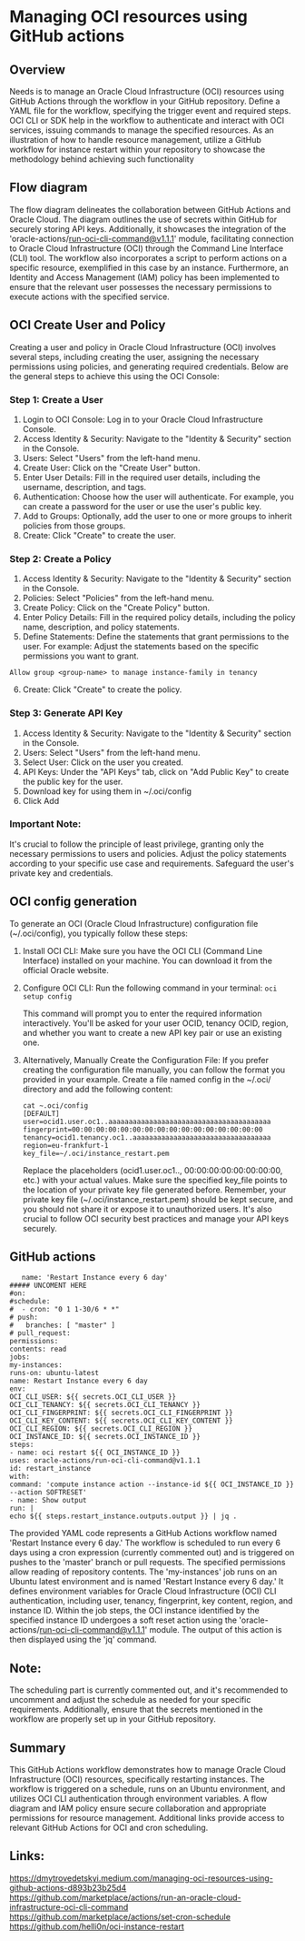 # Managing OCI resources using GitHub actions
## Overview
Needs is to manage an Oracle Cloud Infrastructure (OCI) resources using GitHub Actions through the workflow in your GitHub repository. Define a YAML file for the workflow, specifying the trigger event and required steps. OCI CLI or SDK help in the workflow to authenticate and interact with OCI services, issuing commands to manage the specified resources.
As an illustration of how to handle resource management, utilize a GitHub workflow for instance restart within your repository to showcase the methodology behind achieving such functionality
## Flow diagram
The flow diagram delineates the collaboration between GitHub Actions and Oracle Cloud. The diagram outlines the use of secrets within GitHub for securely storing API keys. Additionally, it showcases the integration of the 'oracle-actions/run-oci-cli-command@v1.1.1' module, facilitating connection to Oracle Cloud Infrastructure (OCI) through the Command Line Interface (CLI) tool. The workflow also incorporates a script to perform actions on a specific resource, exemplified in this case by an instance.
Furthermore, an Identity and Access Management (IAM) policy has been implemented to ensure that the relevant user possesses the necessary permissions to execute actions with the specified service.
## OCI Create User and Policy
Creating a user and policy in Oracle Cloud Infrastructure (OCI) involves several steps, including creating the user, assigning the necessary permissions using policies, and generating required credentials. Below are the general steps to achieve this using the OCI Console:
### Step 1: Create a User
1. Login to OCI Console: Log in to your Oracle Cloud Infrastructure Console.
2. Access Identity & Security: Navigate to the "Identity & Security" section in the Console.
3. Users: Select "Users" from the left-hand menu.
4. Create User: Click on the "Create User" button.
5. Enter User Details: Fill in the required user details, including the username, description, and tags.
6. Authentication: Choose how the user will authenticate. For example, you can create a password for the user or use the user's public key.
7. Add to Groups: Optionally, add the user to one or more groups to inherit policies from those groups.
8. Create: Click "Create" to create the user.

### Step 2: Create a Policy
1. Access Identity & Security: Navigate to the "Identity & Security" section in the Console.
2. Policies: Select "Policies" from the left-hand menu.
3. Create Policy: Click on the "Create Policy" button.
4. Enter Policy Details: Fill in the required policy details, including the policy name, description, and policy statements.
5. Define Statements: Define the statements that grant permissions to the user. For example:
Adjust the statements based on the specific permissions you want to grant.

```Allow group <group-name> to manage instance-family in tenancy```

6. Create: Click "Create" to create the policy.
### Step 3: Generate API Key
1. Access Identity & Security: Navigate to the "Identity & Security" section in the Console.
2. Users: Select "Users" from the left-hand menu.
3. Select User: Click on the user you created.
4. API Keys: Under the "API Keys" tab, click on "Add Public Key" to create the public key for the user.
5. Download key for using them in ~/.oci/config
6. Click Add
### Important Note:
   It's crucial to follow the principle of least privilege, granting only the necessary permissions to users and policies.
   Adjust the policy statements according to your specific use case and requirements.
   Safeguard the user's private key and credentials.

## OCI config generation
To generate an OCI (Oracle Cloud Infrastructure) configuration file (~/.oci/config), you typically follow these steps:
1. Install OCI CLI: Make sure you have the OCI CLI (Command Line Interface) installed on your machine. You can download it from the official Oracle website.
2. Configure OCI CLI: Run the following command in your terminal:
  ```oci setup config```

   This command will prompt you to enter the required information interactively. You'll be asked for your user OCID, tenancy OCID, region, and whether you want to create a new API key pair or use an existing one.
3. Alternatively, Manually Create the Configuration File:
   If you prefer creating the configuration file manually, you can follow the format you provided in your example. Create a file named config in the ~/.oci/ directory and add the following content:
   ```
   cat ~.oci/config
   [DEFAULT]
   user=ocid1.user.oc1..aaaaaaaaaaaaaaaaaaaaaaaaaaaaaaaaaaaaaaaa
   fingerprint=00:00:00:00:00:00:00:00:00:00:00:00:00:00:00:00
   tenancy=ocid1.tenancy.oc1..aaaaaaaaaaaaaaaaaaaaaaaaaaaaaaaaaa
   region=eu-frankfurt-1
   key_file=~/.oci/instance_restart.pem
   ```
   Replace the placeholders (ocid1.user.oc1.., 00:00:00:00:00:00:00:00, etc.) with your actual values. Make sure the specified key_file points to the location of your private key file generated before.
   Remember, your private key file (~/.oci/instance_restart.pem) should be kept secure, and you should not share it or expose it to unauthorized users. It's also crucial to follow OCI security best practices and manage your API keys securely.
## GitHub actions
```
   name: 'Restart Instance every 6 day'
##### UNCOMENT HERE
#on:
#schedule:
#  - cron: "0 1 1-30/6 * *"
# push:
#   branches: [ "master" ]
# pull_request:
permissions:
contents: read
jobs:
my-instances:
runs-on: ubuntu-latest
name: Restart Instance every 6 day
env:
OCI_CLI_USER: ${{ secrets.OCI_CLI_USER }}
OCI_CLI_TENANCY: ${{ secrets.OCI_CLI_TENANCY }}
OCI_CLI_FINGERPRINT: ${{ secrets.OCI_CLI_FINGERPRINT }}
OCI_CLI_KEY_CONTENT: ${{ secrets.OCI_CLI_KEY_CONTENT }}
OCI_CLI_REGION: ${{ secrets.OCI_CLI_REGION }}
OCI_INSTANCE_ID: ${{ secrets.OCI_INSTANCE_ID }}
steps:
- name: oci restart ${{ OCI_INSTANCE_ID }}
uses: oracle-actions/run-oci-cli-command@v1.1.1
id: restart_instance
with:
command: 'compute instance action --instance-id ${{ OCI_INSTANCE_ID }} --action SOFTRESET'
- name: Show output
run: |
echo ${{ steps.restart_instance.outputs.output }} | jq .
```
The provided YAML code represents a GitHub Actions workflow named 'Restart Instance every 6 day.' The workflow is scheduled to run every 6 days using a cron expression (currently commented out) and is triggered on pushes to the 'master' branch or pull requests. The specified permissions allow reading of repository contents.
The 'my-instances' job runs on an Ubuntu latest environment and is named 'Restart Instance every 6 day.' It defines environment variables for Oracle Cloud Infrastructure (OCI) CLI authentication, including user, tenancy, fingerprint, key content, region, and instance ID.
Within the job steps, the OCI instance identified by the specified instance ID undergoes a soft reset action using the 'oracle-actions/run-oci-cli-command@v1.1.1' module. The output of this action is then displayed using the 'jq' command.
## Note: 
The scheduling part is currently commented out, and it's recommended to uncomment and adjust the schedule as needed for your specific requirements. Additionally, ensure that the secrets mentioned in the workflow are properly set up in your GitHub repository.
## Summary
This GitHub Actions workflow demonstrates how to manage Oracle Cloud Infrastructure (OCI) resources, specifically restarting instances. The workflow is triggered on a schedule, runs on an Ubuntu environment, and utilizes OCI CLI authentication through environment variables. A flow diagram and IAM policy ensure secure collaboration and appropriate permissions for resource management. Additional links provide access to relevant GitHub Actions for OCI and cron scheduling.
## Links:
https://dmytrovedetskyi.medium.com/managing-oci-resources-using-github-actions-d893b23b25d4
https://github.com/marketplace/actions/run-an-oracle-cloud-infrastructure-oci-cli-command
https://github.com/marketplace/actions/set-cron-schedule
https://github.com/helli0n/oci-instance-restart

